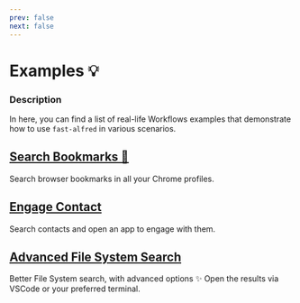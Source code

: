 ```yaml
---
prev: false
next: false
---
```


# Examples :bulb:

### Description

In here, you can find a list of real-life Workflows examples that demonstrate how to use `fast-alfred` in various scenarios.

## [Search Bookmarks 👀](https://github.com/Avivbens/alfred-search-bookmark?tab=readme-ov-file#readme)

Search browser bookmarks in all your Chrome profiles.

## [Engage Contact](https://github.com/Avivbens/alfred-engage-contact?tab=readme-ov-file#readme)

Search contacts and open an app to engage with them.

## [Advanced File System Search](https://github.com/Avivbens/alfred-advance-fs-search)

Better File System search, with advanced options ✨
Open the results via VSCode or your preferred terminal.
